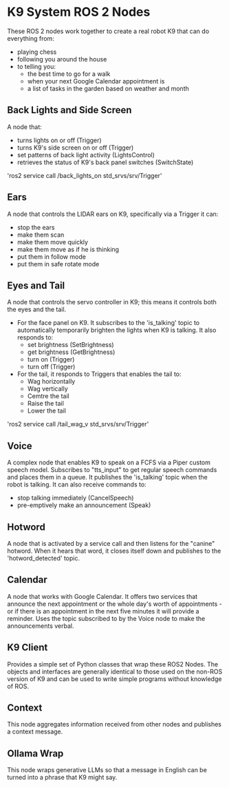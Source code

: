 # K9 System ROS 2 Nodes
These ROS 2 nodes work together to create a real robot K9 that can do everything from:
* playing chess
* following you around the house
* to telling you:
   * the best time to go for a walk
   * when your next Google Calendar appointment is
   * a list of tasks in the garden based on weather and month

## Back Lights and Side Screen
A node that:
* turns lights on or off (Trigger)
* turns K9's side screen on or off (Trigger)
* set patterns of back light activity (LightsControl)
* retrieves the status of K9's back panel switches (SwitchState)

'ros2 service call /back_lights_on std_srvs/srv/Trigger'

## Ears
A node that controls the LIDAR ears on K9, specifically via a Trigger it can:
* stop the ears
* make them scan
* make them move quickly
* make them move as if he is thinking
* put them in follow mode
* put them in safe rotate mode

## Eyes and Tail
A node that controls the servo controller in K9; this means it controls both the eyes and the tail.
* For the face panel on K9. It subscribes to the 'is_talking' topic to automatically temporarily brighten the lights when K9 is talking. It also responds to:
    * set brightness (SetBrightness)
    * get brightness (GetBrightness)
    * turn on (Trigger)
    * turn off (Trigger)
* For the tail, it responds to Triggers that enables the tail to:
    * Wag horizontally
    * Wag vertically
    * Cemtre the tail
    * Raise the tail
    * Lower the tail

'ros2 service call /tail_wag_v std_srvs/srv/Trigger'

## Voice
A complex node that enables K9 to speak on a FCFS via a Piper custom speech model. Subscribes to "tts_input" to get regular speech commands and places them in a queue. It publishes the 'is_talking' topic when the robot is talking.
It can also receive commands to:
* stop talking immediately (CancelSpeech)
* pre-emptively make an announcement (Speak)

## Hotword
A node that is activated by a service call and then listens for the "canine" hotword. When it hears that word, it closes itself down and publishes to the 'hotword_detected' topic.

## Calendar
A node that works with Google Calendar. It offers two services that announce the next appointment or the whole day's worth of appointments - or if there is an appointment in the next five minutes it will provide a reminder. Uses the topic subscribed to by the Voice node to make the announcements verbal.

## K9 Client
Provides a simple set of Python classes that wrap these ROS2 Nodes. The objects and interfaces are generally identical to
those used on the non-ROS version of K9 and can be used to write simple programs without knowledge of ROS.

## Context
This node aggregates information received from other nodes and publishes a context message.

## Ollama Wrap
This node wraps generative LLMs so that a message in English can be turned into a phrase that K9 might say.

